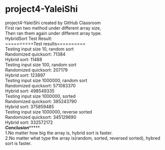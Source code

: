 # project4-YaleiShi
project4-YaleiShi created by GitHub Classroom</br>
First ran two method under different array size,</br>
Then ran them again under different array type.</br>
HybridSort Test Result:</br>
==========Test results==========</br>
Testing input size 10, random sort</br>
	Randomized quicksort: 71384</br>
	Hybrid sort: 11488</br>
Testing input size 100, random sort</br>
	Randomized quicksort: 207179</br>
	Hybrid sort: 123897</br>
Testing input size 1000000, random sort</br>
	Randomized quicksort: 571083370</br>
	Hybrid sort: 498549335</br>
Testing input size 1000000, sorted</br>
	Randomized quicksort: 385243790</br>
	Hybrid sort: 375859485</br>
Testing input size 1000000, reverse sorted</br>
	Randomized quicksort: 345129690</br>
	Hybrid sort: 332572172</br>
*********Conclusion**************</br>
1.No matter how big the array is, hybrid sort is faster.</br>
2.No matter what type the array is(random, sorted, reversed sorted), hybred sort is faster.</br>
